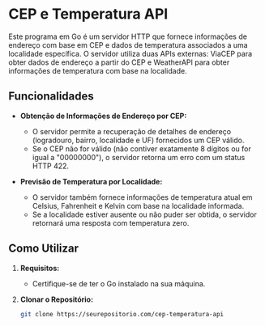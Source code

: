 # CEP e Temperatura API

Este programa em Go é um servidor HTTP que fornece informações de endereço com base em CEP e dados de temperatura associados a uma localidade específica. O servidor utiliza duas APIs externas: ViaCEP para obter dados de endereço a partir do CEP e WeatherAPI para obter informações de temperatura com base na localidade.

## Funcionalidades

- **Obtenção de Informações de Endereço por CEP:**
  - O servidor permite a recuperação de detalhes de endereço (logradouro, bairro, localidade e UF) fornecidos um CEP válido.
  - Se o CEP não for válido (não contiver exatamente 8 dígitos ou for igual a "00000000"), o servidor retorna um erro com um status HTTP 422.

- **Previsão de Temperatura por Localidade:**
  - O servidor também fornece informações de temperatura atual em Celsius, Fahrenheit e Kelvin com base na localidade informada.
  - Se a localidade estiver ausente ou não puder ser obtida, o servidor retornará uma resposta com temperatura zero.

## Como Utilizar

1. **Requisitos:**
   - Certifique-se de ter o Go instalado na sua máquina.

2. **Clonar o Repositório:**
   ```bash
   git clone https://seurepositorio.com/cep-temperatura-api
